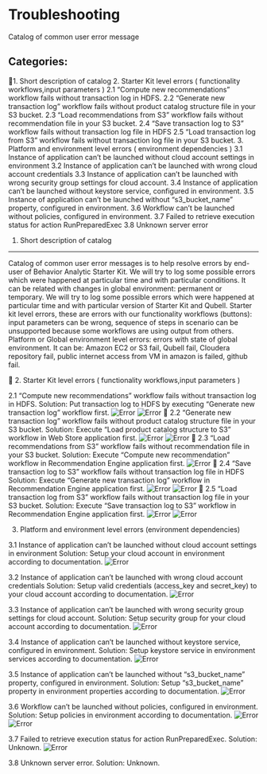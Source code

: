 Troubleshooting
===============
Catalog of common user error message

Categories:
-----------
1. Short description of catalog
2. Starter Kit level errors ( functionality workflows,input parameters )
2.1 “Compute new recommendations” workflow fails without transaction log in HDFS.
2.2 “Generate new transaction log” workflow fails without product catalog structure file in your S3 bucket.
2.3 “Load recommendations from S3” workflow fails without recommendation file in your S3 bucket.
2.4 “Save transaction log to S3” workflow fails without transaction log file in HDFS
2.5 “Load transaction log from S3” workflow fails without transaction log file in your S3 bucket.
3. Platform and environment level errors ( environment dependencies )
3.1 Instance of application can’t be launched without cloud account settings in environment
3.2 Instance of application can’t be launched with wrong cloud account credentials
3.3 Instance of application can’t be launched with wrong security group settings for cloud account.
3.4 Instance of application can’t be launched without keystore service, configured in environment.
3.5 Instance of application can’t be launched without “s3_bucket_name” property, configured in environment.
3.6 Workflow can’t be launched without policies, configured in environment.
3.7 Failed to retrieve execution status for action RunPreparedExec
3.8 Unknown server error


1. Short description of catalog
-------------------------------
Catalog of common user error messages is to help resolve errors by end-user of Behavior Analytic Starter Kit. We will try to log some possible errors which were happened at particular time and with particular conditions. It can be related with changes in global environment: permanent or temporary. We will try to log some possible errors which were happened at particular time and with particular version of Starter Kit and Qubell.
Starter kit level errors, these are errors with our functionality workflows (buttons): input parameters can be wrong, sequence of steps in scenario can be unsupported  because some workflows are using output from others. Platform or Global environment level errors: errors with state of global environment. It can be: Amazon EC2 or S3 fail, Qubell fail, Cloudera repository fail, public internet access from VM in amazon is failed, github fail. 


2. Starter Kit level errors ( functionality workflows,input parameters )

2.1 “Compute new recommendations” workflow fails without transaction log in HDFS.
Solution: Put transaction log to HDFS by executing “Generate new transaction log” workflow first.
![Error](/Images/2.1a.png)
![Error](/Images/2.1b.png)

 2.2 “Generate new transaction log” workflow fails without product catalog structure file in your S3 bucket.
Solution: Execute “Load product catalog structure to S3” workflow in Web Store application first.
![Error](/Images/2.2a.png)
![Error](/Images/2.2b.png)

2.3 “Load recommendations from S3” workflow fails without recommendation file in your S3 bucket.
Solution: Execute “Compute new recommendation” workflow in Recommendation Engine application first.
![Error](/Images/2.3.png)

2.4 “Save transaction log to S3” workflow fails without transaction log file in HDFS
Solution: Execute “Generate new transaction log” workflow in Recommendation Engine application first.
![Error](/Images/2.4a.png)
![Error](/Images/2.4b.png)

2.5 “Load transaction log from S3” workflow fails without transaction log file in your S3 bucket.
Solution: Execute “Save transaction log to S3” workflow in Recommendation Engine application first.
![Error](/Images/2.5a.png)
![Error](/Images/2.5b.png)

3. Platform and environment level errors (environment dependencies)

3.1 Instance of application can’t be launched without cloud account settings in environment
Solution: Setup your cloud account in environment according to documentation. 
![Error](/Images/3.1.png)

3.2 Instance of application can’t be launched with wrong cloud account credentials
Solution: Setup valid credentials (access_key and secret_key) to your cloud account according to documentation.
![Error](/Images/3.2.png)

3.3 Instance of application can’t be launched with wrong security group settings for cloud account.
Solution: Setup security group for your cloud account according to documentation.
![Error](/Images/3.3.png)

3.4 Instance of application can’t be launched without keystore service, configured in environment.
Solution: Setup keystore service in environment services  according to documentation.
![Error](/Images/3.4.png)

3.5 Instance of application can’t be launched without “s3_bucket_name” property, configured in environment.
Solution: Setup “s3_bucket_name” property in environment properties according to documentation.
![Error](/Images/3.5.png)


3.6 Workflow can’t be launched without policies, configured in environment.
Solution: Setup policies in environment  according to documentation.
![Error](/Images/3.6a.png)
![Error](/Images/3.6b.png)

3.7 Failed to retrieve execution status for action RunPreparedExec.
Solution: Unknown.
![Error](/Images/3.7.png)

3.8 Unknown server error.
Solution: Unknown.






